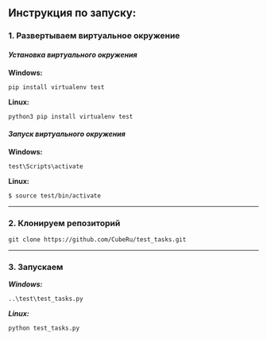 
## Инструкция по запуску:
### 1. Развертываем виртуальное окружение 
#### **_Установка виртуального окружения_**

__Windows:__
```
pip install virtualenv test
```

__Linux:__
```
python3 pip install virtualenv test
```

#### **_Запуск виртуального окружения_**

__Windows:__
```
test\Scripts\activate
```

__Linux:__
```
$ source test/bin/activate
```
___
### 2. Клонируем репозиторий
```
git clone https://github.com/CubeRu/test_tasks.git
```
___
### 3. Запускаем

**_Windows:_**
```
..\test\test_tasks.py
```

**_Linux:_**
```
python test_tasks.py
```
